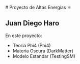 
# Proyecto de Altas Energias ⚛️

## Juan Diego Haro

En este proyecto:
- Teoria Phi4 (Phi4)
- Materia Oscura (DarkMatter)
- Modelo Estandar (TestingSM)
